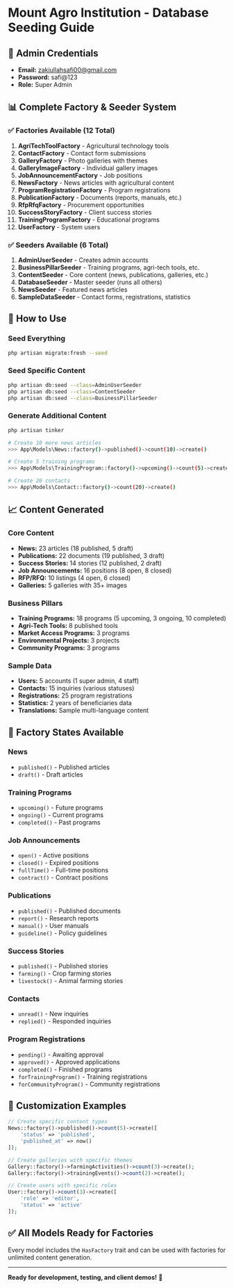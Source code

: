 # Mount Agro Institution - Database Seeding Guide

## 🔑 Admin Credentials

-   **Email:** zakiullahsafi00@gmail.com
-   **Password:** safi@123
-   **Role:** Super Admin

## 📊 Complete Factory & Seeder System

### ✅ Factories Available (12 Total)

1. **AgriTechToolFactory** - Agricultural technology tools
2. **ContactFactory** - Contact form submissions
3. **GalleryFactory** - Photo galleries with themes
4. **GalleryImageFactory** - Individual gallery images
5. **JobAnnouncementFactory** - Job positions
6. **NewsFactory** - News articles with agricultural content
7. **ProgramRegistrationFactory** - Program registrations
8. **PublicationFactory** - Documents (reports, manuals, etc.)
9. **RfpRfqFactory** - Procurement opportunities
10. **SuccessStoryFactory** - Client success stories
11. **TrainingProgramFactory** - Educational programs
12. **UserFactory** - System users

### ✅ Seeders Available (6 Total)

1. **AdminUserSeeder** - Creates admin accounts
2. **BusinessPillarSeeder** - Training programs, agri-tech tools, etc.
3. **ContentSeeder** - Core content (news, publications, galleries, etc.)
4. **DatabaseSeeder** - Master seeder (runs all others)
5. **NewsSeeder** - Featured news articles
6. **SampleDataSeeder** - Contact forms, registrations, statistics

## 🚀 How to Use

### Seed Everything

```bash
php artisan migrate:fresh --seed
```

### Seed Specific Content

```bash
php artisan db:seed --class=AdminUserSeeder
php artisan db:seed --class=ContentSeeder
php artisan db:seed --class=BusinessPillarSeeder
```

### Generate Additional Content

```bash
php artisan tinker

# Create 10 more news articles
>>> App\Models\News::factory()->published()->count(10)->create()

# Create 5 training programs
>>> App\Models\TrainingProgram::factory()->upcoming()->count(5)->create()

# Create 20 contacts
>>> App\Models\Contact::factory()->count(20)->create()
```

## 📈 Content Generated

### Core Content

-   **News:** 23 articles (18 published, 5 draft)
-   **Publications:** 22 documents (19 published, 3 draft)
-   **Success Stories:** 14 stories (12 published, 2 draft)
-   **Job Announcements:** 16 positions (8 open, 8 closed)
-   **RFP/RFQ:** 10 listings (4 open, 6 closed)
-   **Galleries:** 5 galleries with 35+ images

### Business Pillars

-   **Training Programs:** 18 programs (5 upcoming, 3 ongoing, 10 completed)
-   **Agri-Tech Tools:** 8 published tools
-   **Market Access Programs:** 3 programs
-   **Environmental Projects:** 3 projects
-   **Community Programs:** 3 programs

### Sample Data

-   **Users:** 5 accounts (1 super admin, 4 staff)
-   **Contacts:** 15 inquiries (various statuses)
-   **Registrations:** 25 program registrations
-   **Statistics:** 2 years of beneficiaries data
-   **Translations:** Sample multi-language content

## 🎯 Factory States Available

### News

-   `published()` - Published articles
-   `draft()` - Draft articles

### Training Programs

-   `upcoming()` - Future programs
-   `ongoing()` - Current programs
-   `completed()` - Past programs

### Job Announcements

-   `open()` - Active positions
-   `closed()` - Expired positions
-   `fullTime()` - Full-time positions
-   `contract()` - Contract positions

### Publications

-   `published()` - Published documents
-   `report()` - Research reports
-   `manual()` - User manuals
-   `guideline()` - Policy guidelines

### Success Stories

-   `published()` - Published stories
-   `farming()` - Crop farming stories
-   `livestock()` - Animal farming stories

### Contacts

-   `unread()` - New inquiries
-   `replied()` - Responded inquiries

### Program Registrations

-   `pending()` - Awaiting approval
-   `approved()` - Approved applications
-   `completed()` - Finished programs
-   `forTrainingProgram()` - Training registrations
-   `forCommunityProgram()` - Community registrations

## 🔧 Customization Examples

```php
// Create specific content types
News::factory()->published()->count(5)->create([
    'status' => 'published',
    'published_at' => now()
]);

// Create galleries with specific themes
Gallery::factory()->farmingActivities()->count(3)->create();
Gallery::factory()->trainingEvents()->count(2)->create();

// Create users with specific roles
User::factory()->count(3)->create([
    'role' => 'editor',
    'status' => 'active'
]);
```

## ✅ All Models Ready for Factories

Every model includes the `HasFactory` trait and can be used with factories for unlimited content generation.

---

**Ready for development, testing, and client demos!** 🚀
